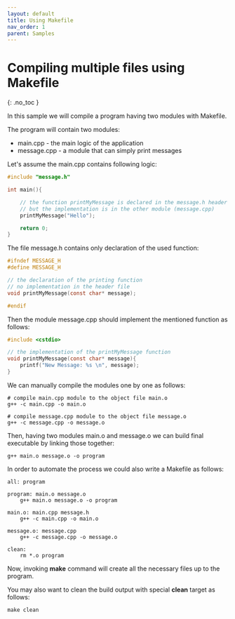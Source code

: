 ```yaml
---
layout: default
title: Using Makefile
nav_order: 1
parent: Samples
---
```


# Compiling multiple files using Makefile
{: .no_toc }

In this sample we will compile a program having two modules with Makefile. 

The program will contain two modules:
- main.cpp - the main logic of the application
- message.cpp - a module that can simply print messages

Let's assume the main.cpp contains following logic:
```c
#include "message.h"

int main(){

    // the function printMyMessage is declared in the message.h header file
    // but the implementation is in the other module (message.cpp)
    printMyMessage("Hello");

    return 0;
}
```

The file message.h contains only declaration of the used function:
```c
#ifndef MESSAGE_H
#define MESSAGE_H

// the declaration of the printing function
// no implementation in the header file
void printMyMessage(const char* message);

#endif
```

Then the module message.cpp should implement the mentioned function as follows:
```c
#include <cstdio>

// the implementation of the printMyMessage function 
void printMyMessage(const char* message){
	printf("New Message: %s \n", message);
}
```

We can manually compile the modules one by one as follows:
```
# compile main.cpp module to the object file main.o
g++ -c main.cpp -o main.o

# compile message.cpp module to the object file message.o
g++ -c message.cpp -o message.o
```

Then, having two modules main.o and message.o we can build final executable by linking those together:
```
g++ main.o message.o -o program
``` 

In order to automate the process we could also write a Makefile as follows:
```
all: program

program: main.o message.o
	g++ main.o message.o -o program

main.o: main.cpp message.h
	g++ -c main.cpp -o main.o

message.o: message.cpp
	g++ -c message.cpp -o message.o

clean:
	rm *.o program
```

Now, invoking **make** command will create all the necessary files up to the program.

You may also want to clean the build output with special **clean** target as follows:
```
make clean
``` 